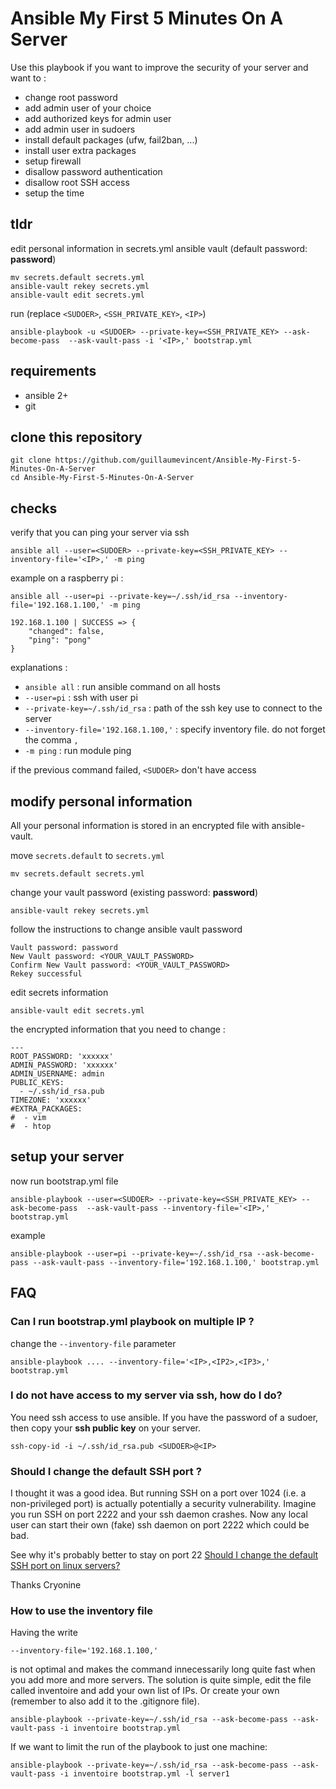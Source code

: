 # Ansible My First 5 Minutes On A Server

Use this playbook if you want to improve the security of your server and want to :

  - change root password
  - add admin user of your choice
  - add authorized keys for admin user
  - add admin user in sudoers
  - install default packages (ufw, fail2ban, ...)
  - install user extra packages
  - setup firewall
  - disallow password authentication
  - disallow root SSH access
  - setup the time


## tldr

edit personal information in secrets.yml ansible vault (default password: **password**)

    mv secrets.default secrets.yml
    ansible-vault rekey secrets.yml
    ansible-vault edit secrets.yml

run (replace `<SUDOER>`, `<SSH_PRIVATE_KEY>`, `<IP>`)

    ansible-playbook -u <SUDOER> --private-key=<SSH_PRIVATE_KEY> --ask-become-pass  --ask-vault-pass -i '<IP>,' bootstrap.yml


## requirements

  - ansible 2+
  - git

## clone this repository

    git clone https://github.com/guillaumevincent/Ansible-My-First-5-Minutes-On-A-Server
    cd Ansible-My-First-5-Minutes-On-A-Server

## checks

verify that you can ping your server via ssh

    ansible all --user=<SUDOER> --private-key=<SSH_PRIVATE_KEY> --inventory-file='<IP>,' -m ping

example on a raspberry pi :

    ansible all --user=pi --private-key=~/.ssh/id_rsa --inventory-file='192.168.1.100,' -m ping

    192.168.1.100 | SUCCESS => {
        "changed": false,
        "ping": "pong"
    }

explanations :

  - `ansible all` : run ansible command on all hosts
  - `--user=pi` : ssh with user pi
  - `--private-key=~/.ssh/id_rsa` : path of the ssh key use to connect to the server
  - `--inventory-file='192.168.1.100,'` : specify inventory file. do not forget the comma `,`
  - `-m ping` : run module ping

if the previous command failed, `<SUDOER>` don't have access

## modify personal information

All your personal information is stored in an encrypted file with ansible-vault.

move `secrets.default` to `secrets.yml`

    mv secrets.default secrets.yml

change your vault password (existing password: **password**)

    ansible-vault rekey secrets.yml

follow the instructions to change ansible vault password

    Vault password: password
    New Vault password: <YOUR_VAULT_PASSWORD>
    Confirm New Vault password: <YOUR_VAULT_PASSWORD>
    Rekey successful

edit secrets information

    ansible-vault edit secrets.yml

the encrypted information that you need to change :

    ---
    ROOT_PASSWORD: 'xxxxxx'
    ADMIN_PASSWORD: 'xxxxxx'
    ADMIN_USERNAME: admin
    PUBLIC_KEYS:
      - ~/.ssh/id_rsa.pub
    TIMEZONE: 'xxxxxx'
    #EXTRA_PACKAGES:
    #  - vim
    #  - htop


## setup your server

now run bootstrap.yml file

    ansible-playbook --user=<SUDOER> --private-key=<SSH_PRIVATE_KEY> --ask-become-pass  --ask-vault-pass --inventory-file='<IP>,' bootstrap.yml

example

    ansible-playbook --user=pi --private-key=~/.ssh/id_rsa --ask-become-pass --ask-vault-pass --inventory-file='192.168.1.100,' bootstrap.yml


## FAQ

### Can I run bootstrap.yml playbook on multiple IP ?

change the `--inventory-file` parameter

    ansible-playbook .... --inventory-file='<IP>,<IP2>,<IP3>,' bootstrap.yml

### I do not have access to my server via ssh, how do I do?

You need ssh access to use ansible. If you have the password of a sudoer, then copy your **ssh public key** on your server.

    ssh-copy-id -i ~/.ssh/id_rsa.pub <SUDOER>@<IP>

### Should I change the default SSH port ?

I thought it was a good idea. But running SSH on a port over 1024 (i.e. a non-privileged port) is actually potentially a security vulnerability.
Imagine you run SSH on port 2222 and your ssh daemon crashes. Now any local user can start their own (fake) ssh daemon on port 2222 which could be bad.

See why it's probably better to stay on port 22 [Should I change the default SSH port on linux servers?](http://security.stackexchange.com/a/32311/26203)

Thanks Cryonine

### How to use the inventory file

Having the write 

    --inventory-file='192.168.1.100,'

is not optimal and makes the command innecessarily long quite fast when you add more and more servers. The solution is quite
simple, edit the file called inventoire and add your own list of IPs. Or create your own (remember to also add it to the
.gitignore file). 

    ansible-playbook --private-key=~/.ssh/id_rsa --ask-become-pass --ask-vault-pass -i inventoire bootstrap.yml

If we want to limit the run of the playbook to just one machine:

    ansible-playbook --private-key=~/.ssh/id_rsa --ask-become-pass --ask-vault-pass -i inventoire bootstrap.yml -l server1
